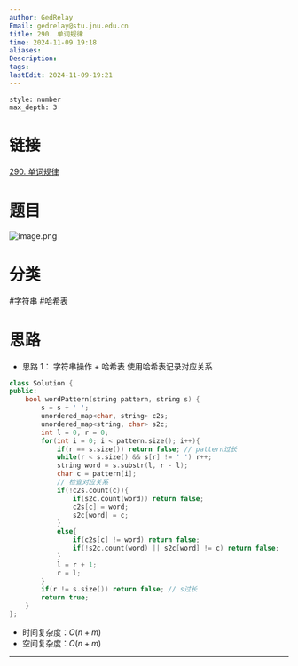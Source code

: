 ```yaml
---
author: GedRelay
Email: gedrelay@stu.jnu.edu.cn
title: 290. 单词规律
time: 2024-11-09 19:18
aliases: 
Description: 
tags: 
lastEdit: 2024-11-09-19:21
---
```


```toc
style: number
max_depth: 3
```

# 链接
[290. 单词规律](https://leetcode.cn/problems/word-pattern/) 

# 题目
![image.png](https://ged-pic-bed.oss-cn-guangzhou.aliyuncs.com/img/202411091918953.png)


# 分类
#字符串 #哈希表 

# 思路
- 思路 1：
字符串操作 + 哈希表
使用哈希表记录对应关系

```cpp
class Solution {
public:
    bool wordPattern(string pattern, string s) {
        s = s + ' ';
        unordered_map<char, string> c2s;
        unordered_map<string, char> s2c;
        int l = 0, r = 0;
        for(int i = 0; i < pattern.size(); i++){
            if(r == s.size()) return false; // pattern过长
            while(r < s.size() && s[r] != ' ') r++;
            string word = s.substr(l, r - l);
            char c = pattern[i];
            // 检查对应关系
            if(!c2s.count(c)){
                if(s2c.count(word)) return false;
                c2s[c] = word;
                s2c[word] = c;
            }
            else{
                if(c2s[c] != word) return false;
                if(!s2c.count(word) || s2c[word] != c) return false;
            }
            l = r + 1;
            r = l;
        }
        if(r != s.size()) return false; // s过长
        return true;
    }
};
```


- 时间复杂度：${O\left( n+m \right)  }$ 
- 空间复杂度：${O\left( n + m \right)  }$ 


---

